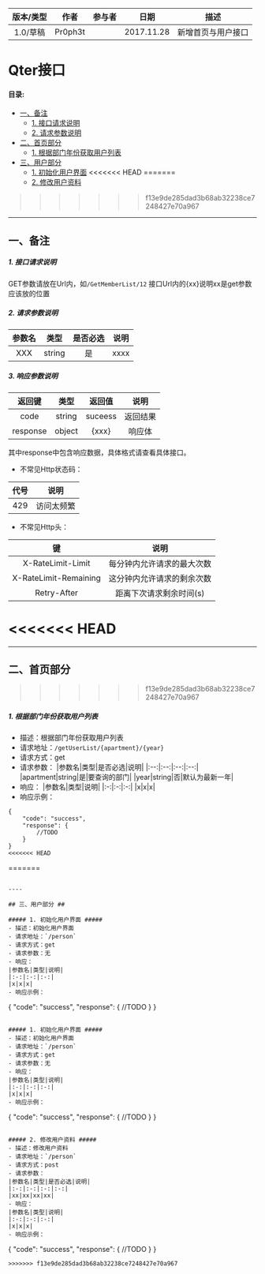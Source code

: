 |版本/类型|作者|参与者|日期|描述|
|:---:|:---:|:---:|:---:|:---:|
|1.0/草稿|Pr0ph3t||2017.11.28|新增首页与用户接口|

# Qter接口

#### 目录:
- [一、备注](#一备注)
  - [1. 接口请求说明](#1-接口请求说明)
  - [2. 请求参数说明](#2-请求参数说明)
- [二、首页部分](#二首页部分)
  - [1. 根据部门年份获取用户列表](#1-根据部门年份获取用户列表)
- [三、用户部分](#三用户部分)
  - [1. 初始化用户界面](#1-初始化用户界面)
<<<<<<< HEAD
=======
  - [2. 修改用户资料](#2-修改用户资料)
>>>>>>> f13e9de285dad3b68ab32238ce7248427e70a967

-------

## 一、备注 ##

##### 1. 接口请求说明 #####

GET参数请放在Url内，如``/GetMemberList/12``
接口Url内的{xx}说明xx是get参数应该放的位置

##### 2. 请求参数说明 #####

|参数名|类型|是否必选|说明|
|:---:|:---:|:---:|:---:|
|XXX|string|是|xxxx|

##### 3. 响应参数说明 #####

|返回键|类型|返回值|说明|
|:---:|:---:|:---:|:---:|
|code|string|suceess|返回结果|
|response|object|{xxx}|响应体|

其中response中包含响应数据，具体格式请查看具体接口。

- 不常见Http状态码：

|代号|说明|
|:---:|:---:|
|429|访问太频繁|

- 不常见Http头：

|键|说明|
|:---:|:---:|
|X-RateLimit-Limit|每分钟内允许请求的最大次数|
|X-RateLimit-Remaining|这分钟内允许请求的剩余次数|
|Retry-After|距离下次请求剩余时间(s)|

<<<<<<< HEAD
=======
----

## 二、首页部分 ##
>>>>>>> f13e9de285dad3b68ab32238ce7248427e70a967

##### 1. 根据部门年份获取用户列表 #####
- 描述：根据部门年份获取用户列表
- 请求地址：`/getUserList/{apartment}/{year}`
- 请求方式：get
- 请求参数：
|参数名|类型|是否必选|说明|
|:--:|:--:|:--:|:--:|
|apartment|string|是|要查询的部门|
|year|string|否|默认为最新一年|
- 响应：
|参数名|类型|说明|
|:-:|:-:|:-:|
|x|x|x|
- 响应示例：
```
{
    "code": "success",
    "response": {
        //TODO
    }
}
<<<<<<< HEAD
```
=======
```

----

## 三、用户部分 ##

##### 1. 初始化用户界面 #####
- 描述：初始化用户界面
- 请求地址：`/person`
- 请求方式：get
- 请求参数：无
- 响应：
|参数名|类型|说明|
|:-:|:-:|:-:|
|x|x|x|
- 响应示例：
```
{
    "code": "success",
    "response": {
        //TODO
    }
}
```

##### 1. 初始化用户界面 #####
- 描述：初始化用户界面
- 请求地址：`/person`
- 请求方式：get
- 请求参数：无
- 响应：
|参数名|类型|说明|
|:-:|:-:|:-:|
|x|x|x|
- 响应示例：
```
{
    "code": "success",
    "response": {
        //TODO
    }
}
```

##### 2. 修改用户资料 #####
- 描述：修改用户资料
- 请求地址：`/person`
- 请求方式：post
- 请求参数：
|参数名|类型|是否必选|说明|
|:-:|:-:|:-:|:-:|
|xx|xx|xx|xx|
- 响应：
|参数名|类型|说明|
|:-:|:-:|:-:|
|x|x|x|
- 响应示例：
```
{
    "code": "success",
    "response": {
        //TODO
    }
}
```
>>>>>>> f13e9de285dad3b68ab32238ce7248427e70a967
